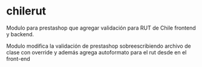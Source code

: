# chilerut
Modulo para prestashop que agregar validación para RUT de Chile frontend y backend.

Modulo modifica la validación de prestashop sobreescribiendo archivo de clase con override y además agrega autoformato para el rut desde en el front-end
